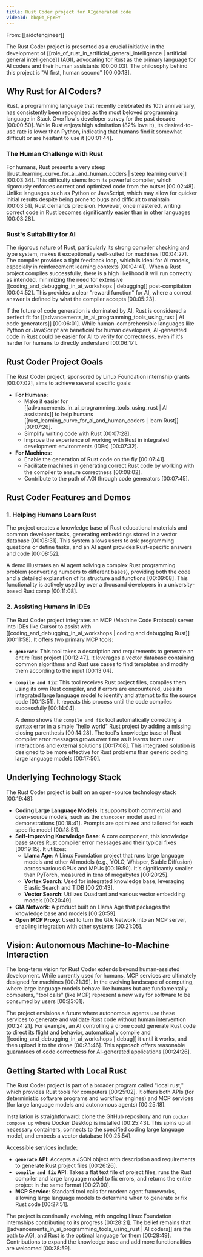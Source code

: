 ```yaml
---
title: Rust Coder project for AIgenerated code
videoId: bbq0b_FpYEY
---
```


From: [[aidotengineer]] <br/> 

The Rust Coder project is presented as a crucial initiative in the development of [[role_of_rust_in_artificial_general_intelligence | artificial general intelligence]] (AGI), advocating for Rust as the primary language for AI coders and their human assistants <a class="yt-timestamp" data-t="00:00:03">[00:00:03]</a>. The philosophy behind this project is "AI first, human second" <a class="yt-timestamp" data-t="00:00:13">[00:00:13]</a>.

## Why Rust for AI Coders?

Rust, a programming language that recently celebrated its 10th anniversary, has consistently been recognized as the most beloved programming language in Stack Overflow's developer survey for the past decade <a class="yt-timestamp" data-t="00:00:50">[00:00:50]</a>. While Rust enjoys high admiration (82% love it), its desired-to-use rate is lower than Python, indicating that humans find it somewhat difficult or are hesitant to use it <a class="yt-timestamp" data-t="00:01:44">[00:01:44]</a>.

### The Human Challenge with Rust
For humans, Rust presents a very steep [[rust_learning_curve_for_ai_and_human_coders | steep learning curve]] <a class="yt-timestamp" data-t="00:03:34">[00:03:34]</a>. This difficulty stems from its powerful compiler, which rigorously enforces correct and optimized code from the outset <a class="yt-timestamp" data-t="00:02:48">[00:02:48]</a>. Unlike languages such as Python or JavaScript, which may allow for quicker initial results despite being prone to bugs and difficult to maintain <a class="yt-timestamp" data-t="00:03:51">[00:03:51]</a>, Rust demands precision. However, once mastered, writing correct code in Rust becomes significantly easier than in other languages <a class="yt-timestamp" data-t="00:03:28">[00:03:28]</a>.

### Rust's Suitability for AI
The rigorous nature of Rust, particularly its strong compiler checking and type system, makes it exceptionally well-suited for machines <a class="yt-timestamp" data-t="00:04:27">[00:04:27]</a>. The compiler provides a tight feedback loop, which is ideal for AI models, especially in reinforcement learning contexts <a class="yt-timestamp" data-t="00:04:41">[00:04:41]</a>. When a Rust project compiles successfully, there is a high likelihood it will run correctly as intended, minimizing the need for extensive [[coding_and_debugging_in_ai_workshops | debugging]] post-compilation <a class="yt-timestamp" data-t="00:04:52">[00:04:52]</a>. This provides a clear "reward function" for AI, where a correct answer is defined by what the compiler accepts <a class="yt-timestamp" data-t="00:05:23">[00:05:23]</a>.

If the future of code generation is dominated by AI, Rust is considered a perfect fit for [[advancements_in_ai_programming_tools_using_rust | AI code generators]] <a class="yt-timestamp" data-t="00:06:01">[00:06:01]</a>. While human-comprehensible languages like Python or JavaScript are beneficial for human developers, AI-generated code in Rust could be easier for AI to verify for correctness, even if it's harder for humans to directly understand <a class="yt-timestamp" data-t="00:06:17">[00:06:17]</a>.

## Rust Coder Project Goals

The Rust Coder project, sponsored by Linux Foundation internship grants <a class="yt-timestamp" data-t="00:07:02">[00:07:02]</a>, aims to achieve several specific goals:

*   **For Humans**:
    *   Make it easier for [[advancements_in_ai_programming_tools_using_rust | AI assistants]] to help humans [[rust_learning_curve_for_ai_and_human_coders | learn Rust]] <a class="yt-timestamp" data-t="00:07:26">[00:07:26]</a>.
    *   Simplify writing code with Rust <a class="yt-timestamp" data-t="00:07:28">[00:07:28]</a>.
    *   Improve the experience of working with Rust in integrated development environments (IDEs) <a class="yt-timestamp" data-t="00:07:32">[00:07:32]</a>.
*   **For Machines**:
    *   Enable the generation of Rust code on the fly <a class="yt-timestamp" data-t="00:07:41">[00:07:41]</a>.
    *   Facilitate machines in generating correct Rust code by working with the compiler to ensure correctness <a class="yt-timestamp" data-t="00:08:02">[00:08:02]</a>.
    *   Contribute to the path of AGI through code generators <a class="yt-timestamp" data-t="00:07:45">[00:07:45]</a>.

## Rust Coder Features and Demos

### 1. Helping Humans Learn Rust
The project creates a knowledge base of Rust educational materials and common developer tasks, generating embeddings stored in a vector database <a class="yt-timestamp" data-t="00:08:31">[00:08:31]</a>. This system allows users to ask programming questions or define tasks, and an AI agent provides Rust-specific answers and code <a class="yt-timestamp" data-t="00:08:52">[00:08:52]</a>.

A demo illustrates an AI agent solving a complex Rust programming problem (converting numbers to different bases), providing both the code and a detailed explanation of its structure and functions <a class="yt-timestamp" data-t="00:09:08">[00:09:08]</a>. This functionality is actively used by over a thousand developers in a university-based Rust camp <a class="yt-timestamp" data-t="00:11:08">[00:11:08]</a>.

### 2. Assisting Humans in IDEs
The Rust Coder project integrates an MCP (Machine Code Protocol) server into IDEs like Cursor to assist with [[coding_and_debugging_in_ai_workshops | coding and debugging Rust]] <a class="yt-timestamp" data-t="00:11:58">[00:11:58]</a>. It offers two primary MCP tools:

*   **`generate`**: This tool takes a description and requirements to generate an entire Rust project <a class="yt-timestamp" data-t="00:12:47">[00:12:47]</a>. It leverages a vector database containing common algorithms and Rust use cases to find templates and modify them according to the input <a class="yt-timestamp" data-t="00:13:04">[00:13:04]</a>.
*   **`compile and fix`**: This tool receives Rust project files, compiles them using its own Rust compiler, and if errors are encountered, uses its integrated large language model to identify and attempt to fix the source code <a class="yt-timestamp" data-t="00:13:51">[00:13:51]</a>. It repeats this process until the code compiles successfully <a class="yt-timestamp" data-t="00:14:04">[00:14:04]</a>.

    A demo shows the `compile and fix` tool automatically correcting a syntax error in a simple "hello world" Rust project by adding a missing closing parenthesis <a class="yt-timestamp" data-t="00:14:28">[00:14:28]</a>. The tool's knowledge base of Rust compiler error messages grows over time as it learns from user interactions and external solutions <a class="yt-timestamp" data-t="00:17:08">[00:17:08]</a>. This integrated solution is designed to be more effective for Rust problems than generic coding large language models <a class="yt-timestamp" data-t="00:17:50">[00:17:50]</a>.

## Underlying Technology Stack

The Rust Coder project is built on an open-source technology stack <a class="yt-timestamp" data-t="00:19:48">[00:19:48]</a>:

*   **Coding Large Language Models**: It supports both commercial and open-source models, such as the `chancoder` model used in demonstrations <a class="yt-timestamp" data-t="00:18:41">[00:18:41]</a>. Prompts are optimized and tailored for each specific model <a class="yt-timestamp" data-t="00:18:51">[00:18:51]</a>.
*   **Self-Improving Knowledge Base**: A core component, this knowledge base stores Rust compiler error messages and their typical fixes <a class="yt-timestamp" data-t="00:19:15">[00:19:15]</a>. It utilizes:
    *   **Llama Age**: A Linux Foundation project that runs large language models and other AI models (e.g., YOLO, Whisper, Stable Diffusion) across various GPUs and MPUs <a class="yt-timestamp" data-t="00:19:50">[00:19:50]</a>. It's significantly smaller than PyTorch, measured in tens of megabytes <a class="yt-timestamp" data-t="00:20:25">[00:20:25]</a>.
    *   **Vortex Search**: Used for integrated knowledge base, leveraging Elastic Search and TiDB <a class="yt-timestamp" data-t="00:20:43">[00:20:43]</a>.
    *   **Vector Search**: Utilizes Quadrant and various vector embedding models <a class="yt-timestamp" data-t="00:20:49">[00:20:49]</a>.
*   **GIA Network**: A product built on Llama Age that packages the knowledge base and models <a class="yt-timestamp" data-t="00:20:59">[00:20:59]</a>.
*   **Open MCP Proxy**: Used to turn the GIA Network into an MCP server, enabling integration with other systems <a class="yt-timestamp" data-t="00:21:05">[00:21:05]</a>.

## Vision: Autonomous Machine-to-Machine Interaction

The long-term vision for Rust Coder extends beyond human-assisted development. While currently used for humans, MCP services are ultimately designed for machines <a class="yt-timestamp" data-t="00:21:39">[00:21:39]</a>. In the evolving landscape of computing, where large language models behave like humans but are fundamentally computers, "tool calls" (like MCP) represent a new way for software to be consumed by users <a class="yt-timestamp" data-t="00:23:01">[00:23:01]</a>.

The project envisions a future where autonomous agents use these services to generate and validate Rust code without human intervention <a class="yt-timestamp" data-t="00:24:21">[00:24:21]</a>. For example, an AI controlling a drone could generate Rust code to direct its flight and behavior, automatically compile and [[coding_and_debugging_in_ai_workshops | debug]] it until it works, and then upload it to the drone <a class="yt-timestamp" data-t="00:23:46">[00:23:46]</a>. This approach offers reasonable guarantees of code correctness for AI-generated applications <a class="yt-timestamp" data-t="00:24:26">[00:24:26]</a>.

## Getting Started with Local Rust

The Rust Coder project is part of a broader program called "local rust," which provides Rust tools for computers <a class="yt-timestamp" data-t="00:25:02">[00:25:02]</a>. It offers both APIs (for deterministic software programs and workflow engines) and MCP services (for large language models and autonomous agents) <a class="yt-timestamp" data-t="00:25:18">[00:25:18]</a>.

Installation is straightforward: clone the GitHub repository and run `docker compose up` where Docker Desktop is installed <a class="yt-timestamp" data-t="00:25:43">[00:25:43]</a>. This spins up all necessary containers, connects to the specified coding large language model, and embeds a vector database <a class="yt-timestamp" data-t="00:25:54">[00:25:54]</a>.

Accessible services include:

*   **`generate` API**: Accepts a JSON object with description and requirements to generate Rust project files <a class="yt-timestamp" data-t="00:26:26">[00:26:26]</a>.
*   **`compile and fix` API**: Takes a flat text file of project files, runs the Rust compiler and large language model to fix errors, and returns the entire project in the same format <a class="yt-timestamp" data-t="00:27:00">[00:27:00]</a>.
*   **MCP Service**: Standard tool calls for modern agent frameworks, allowing large language models to determine when to generate or fix Rust code <a class="yt-timestamp" data-t="00:27:51">[00:27:51]</a>.

The project is continually evolving, with ongoing Linux Foundation internships contributing to its progress <a class="yt-timestamp" data-t="00:28:21">[00:28:21]</a>. The belief remains that [[advancements_in_ai_programming_tools_using_rust | AI coders]] are the path to AGI, and Rust is the optimal language for them <a class="yt-timestamp" data-t="00:28:49">[00:28:49]</a>. Contributions to expand the knowledge base and add more functionalities are welcomed <a class="yt-timestamp" data-t="00:28:59">[00:28:59]</a>.